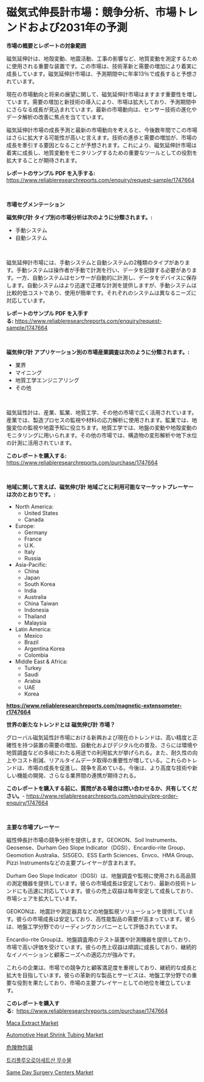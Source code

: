 <p><h1>磁気式伸長計市場：競争分析、市場トレンドおよび2031年の予測</h1></p><p><strong>市場の概要とレポートの対象範囲</strong></p>
<p><p>磁気延伸計は、地殻変動、地震活動、工事の影響など、地質変動を測定するために使用される重要な装置です。この市場は、技術革新と需要の増加により着実に成長しています。磁気延伸計市場は、予測期間中に年率13％で成長すると予想されています。</p><p>現在の市場動向と将来の展望に関して、磁気延伸計市場はますます重要性を増しています。需要の増加と新技術の導入により、市場は拡大しており、予測期間中にさらなる成長が見込まれています。最新の市場動向は、センサー技術の進化やデータ解析の改善に焦点を当てています。</p><p>磁気延伸計市場の成長予測と最新の市場動向を考えると、今後数年間でこの市場はさらに拡大する可能性が高いと言えます。技術の進歩と需要の増加が、市場の成長を牽引する要因となることが予想されます。これにより、磁気延伸計市場は着実に成長し、地質変動をモニタリングするための重要なツールとしての役割を拡大することが期待されます。</p></p>
<p><strong>レポートのサンプル PDF を入手する:</strong> <a href="https://www.reliableresearchreports.com/enquiry/request-sample/1747664">https://www.reliableresearchreports.com/enquiry/request-sample/1747664</a></p>
<p>&nbsp;</p>
<p><strong>市場セグメンテーション</strong></p>
<p><strong>磁気伸び計 タイプ別の市場分析は次のように分類されます。:</strong></p>
<p><ul><li>手動システム</li><li>自動システム</li></ul></p>
<p>&nbsp;</p>
<p><p>磁気延伸計市場には、手動システムと自動システムの2種類のタイプがあります。手動システムは操作者が手動で計測を行い、データを記録する必要があります。一方、自動システムはセンサーが自動的に計測し、データをデバイスに保存します。自動システムはより迅速で正確な計測を提供しますが、手動システムは比較的低コストであり、使用が簡単です。それぞれのシステムは異なるニーズに対応しています。</p></p>
<p><strong>レポートのサンプル PDF を入手する:</strong>&nbsp;<a href="https://www.reliableresearchreports.com/enquiry/request-sample/1747664">https://www.reliableresearchreports.com/enquiry/request-sample/1747664</a></p>
<p>&nbsp;</p>
<p><strong> 磁気伸び計 アプリケーション別の市場産業調査は次のように分類されます。:</strong></p>
<p><ul><li>業界</li><li>マイニング</li><li>地質工学エンジニアリング</li><li>その他</li></ul></p>
<p>&nbsp;</p>
<p><p>磁気延性計は、産業、鉱業、地質工学、その他の市場で広く活用されています。産業では、製造プロセスの監視や材料の応力解析に使用されます。鉱業では、地盤変位の監視や地震予知に役立ちます。地質工学では、地盤の変動や地殻変動のモニタリングに用いられます。その他の市場では、構造物の変形解析や地下水位の計測に活用されています。</p></p>
<p><strong>このレポートを購入する:</strong>&nbsp; <a href="https://www.reliableresearchreports.com/purchase/1747664">https://www.reliableresearchreports.com/purchase/1747664</a></p>
<p>&nbsp;</p>
<p><strong>地域に関して言えば、磁気伸び計 地域ごとに利用可能なマーケットプレーヤーは次のとおりです。:</strong></p>
<p><ul>
    <li>
        North America:
        <ul>
            <li>United States</li>
            <li>Canada</li>
        </ul>
    </li>
    <li>
        Europe:
        <ul>
            <li>Germany</li>
            <li>France</li>
            <li>U.K.</li>
            <li>Italy</li>
            <li>Russia</li>
        </ul>
    </li>
    <li>
        Asia-Pacific:
        <ul>
            <li>China</li>
            <li>Japan</li>
            <li>South Korea</li>
            <li>India</li>
            <li>Australia</li>
            <li>China Taiwan</li>
            <li>Indonesia</li>
            <li>Thailand</li>
            <li>Malaysia</li>
        </ul>
    </li>
    <li>
        Latin America:
        <ul>
            <li>Mexico</li>
            <li>Brazil</li>
            <li>Argentina Korea</li>
            <li>Colombia</li>
        </ul>
    </li>
    <li>
        Middle East & Africa:
        <ul>
            <li>Turkey</li>
            <li>Saudi</li>
            <li>Arabia</li>
            <li>UAE</li>
            <li>Korea</li>
        </ul>
    </li>
    </ul></p>
<p><strong><a href="https://www.reliableresearchreports.com/magnetic-extensometer-r1747664">https://www.reliableresearchreports.com/magnetic-extensometer-r1747664</a></strong>&nbsp;</p>
<p><strong>世界の新たなトレンドとは 磁気伸び計 市場？</strong></p>
<p><p>グローバル磁気延性計市場における新興および現在のトレンドは、高い精度と正確性を持つ装置の需要の増加、自動化およびデジタル化の普及、さらには環境や地質調査などの多岐にわたる用途での利用拡大が挙げられる。また、耐久性の向上やコスト削減、リアルタイムデータ取得の重要性が増している。これらのトレンドは、市場の成長を促進し、競争を高めている。今後は、より高度な技術や新しい機能の開発、さらなる業界間の連携が期待される。</p></p>
<p><strong>このレポートを購入する前に、質問がある場合は問い合わせるか、共有してください。</strong>- <a href="https://www.reliableresearchreports.com/enquiry/pre-order-enquiry/1747664">https://www.reliableresearchreports.com/enquiry/pre-order-enquiry/1747664</a></p>
<p>&nbsp;</p>
<p><strong>主要な市場プレーヤー</strong></p>
<p><p>磁性伸長計市場の競争分析を提供します。GEOKON、Soil Instruments、Geosense、Durham Geo Slope Indicator（DGSI）、Encardio-rite Group、Geomotion Australia、SISGEO、ESS Earth Sciences、Envco、HMA Group、Pizzi Instrumentsなどの主要プレイヤーが含まれます。</p><p>Durham Geo Slope Indicator（DGSI）は、地盤調査や監視に使用される高品質の測定機器を提供しています。彼らの市場成長は安定しており、最新の技術トレンドにも迅速に対応しています。彼らの売上収益は毎年安定して成長しており、市場シェアを拡大しています。</p><p>GEOKONは、地震計や測定器具などの地盤監視ソリューションを提供しています。彼らの市場成長は安定しており、高性能製品の需要が高まっています。彼らは、地盤工学分野でのリーディングカンパニーとして評価されています。</p><p>Encardio-rite Groupは、地盤調査用のテスト装置や計測機器を提供しており、市場で高い評価を受けています。彼らの売上収益は順調に成長しており、継続的なイノベーションと顧客ニーズへの適応力が強みです。</p><p>これらの企業は、市場での競争力と顧客満足度を重視しており、継続的な成長と拡大を目指しています。彼らの革新的な製品とサービスは、地盤工学分野での重要な役割を果たしており、市場の主要プレイヤーとしての地位を確立しています。</p></p>
<p><strong>このレポートを購入する:</strong>&nbsp;&nbsp;<a href="https://www.reliableresearchreports.com/purchase/1747664">https://www.reliableresearchreports.com/purchase/1747664</a></p>
<p><p><a href="https://issuu.com/reportprime-2/docs/maca-extract-market-size-2030.pptx">Maca Extract Market</a></p><p><a href="https://www.linkedin.com/pulse/automotive-heat-shrink-tubing-market-research-report-key-successful-xvcee?trackingId=PJNCR%2FW4InCfpwxiZMXTwA%3D%3D">Automotive Heat Shrink Tubing Market</a></p><p><a href="https://medium.com/@kaiyaahoney54645/%E6%AC%A1%E3%81%AE%E6%96%87%E3%82%92%E6%97%A5%E6%9C%AC%E8%AA%9E%E3%81%AB%E7%BF%BB%E8%A8%B3%E3%81%97%E3%81%A6%E3%81%8F%E3%81%A0%E3%81%95%E3%81%84-dangerous-goods-packaging-market-size-and-market-trends-complete-industry-58f0a675acfb">危険物包装</a></p><p><a href="https://github.com/vdhdwjyp90142/Market-Research-Report-List-1/blob/main/811154623304.md">트리플루오로아세트산 무수물</a></p><p><a href="https://github.com/dringals/Market-Research-Report-List-3/blob/main/same-day-surgery-centers-market.md">Same Day Surgery Centers Market</a></p></p>